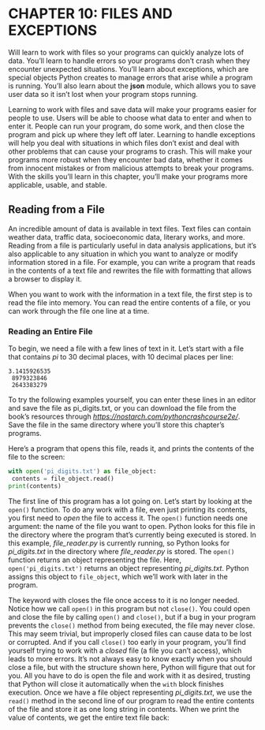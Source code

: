 # CHAPTER 10: FILES AND EXCEPTIONS

Will learn to work with files so your programs can quickly analyze lots of data. You’ll learn to handle errors so your programs don’t crash when they encounter unexpected situations. You’ll learn about exceptions, which are special objects Python creates to manage errors that arise while a program is running. You’ll also learn about the **json** module, which allows you to save user data so it isn’t lost when your program stops running.

Learning to work with files and save data will make your programs easier for people to use. Users will be able to choose what data to enter and when to enter it. People can run your program, do some work, and then close the program and pick up where they left off later. Learning to handle exceptions will help you deal with situations in which files don’t exist and deal with other problems that can cause your programs to crash. This will make your programs more robust when they encounter bad data, whether it comes from innocent mistakes or from malicious attempts to break your programs. With the skills you’ll learn in this chapter, you’ll make your programs more applicable, usable, and stable.

## Reading from a File

An incredible amount of data is available in text files. Text files can contain weather data, traffic data, socioeconomic data, literary works, and more. Reading from a file is particularly useful in data analysis applications, but it’s also applicable to any situation in which you want to analyze or modify information stored in a file. For example, you can write a program that reads in the contents of a text file and rewrites the file with formatting that allows a browser to display it.

When you want to work with the information in a text file, the first step is to read the file into memory. You can read the entire contents of a file, or you can work through the file one line at a time.

### Reading an Entire File

To begin, we need a file with a few lines of text in it. Let’s start with a file that contains _pi_ to 30 decimal places, with 10 decimal places per line:

```text
3.1415926535 
 8979323846 
 2643383279
```

To try the following examples yourself, you can enter these lines in an editor and save the file as pi_digits.txt, or you can download the file from the book’s resources through _<https://nostarch.com/pythoncrashcourse2e/>_. Save the file in the same directory where you’ll store this chapter’s programs.

Here’s a program that opens this file, reads it, and prints the contents of the file to the screen:

```python
with open('pi_digits.txt') as file_object:
 contents = file_object.read()
print(contents)
```

The first line of this program has a lot going on. Let’s start by looking at the `open()` function. To do any work with a file, even just printing its contents, you first need to _open_ the file to access it. The `open()` function needs one argument: the name of the file you want to open. Python looks for this file in the directory where the program that’s currently being executed is stored. In this example, _file_reader.py_ is currently running, so Python looks for _pi_digits.txt_ in the directory where _file_reader.py_ is stored. The `open()` function returns an object representing the file. Here, `open('pi_digits.txt')` returns an object representing _pi_digits.txt_. Python assigns this object to `file_object`, which we’ll work with later in the program.

The keyword with closes the file once access to it is no longer needed. Notice how we call `open()` in this program but not `close()`. You could open and close the file by calling `open()` and `close()`, but if a bug in your program prevents the `close()` method from being executed, the file may never close. This may seem trivial, but improperly closed files can cause data to be lost or corrupted. And if you call `close()` too early in your program, you’ll find yourself trying to work with a _closed_ file (a file you can’t access), which leads to more errors. It’s not always easy to know exactly when you should close a file, but with the structure shown here, Python will figure that out for you. All you have to do is open the file and work with it as desired, trusting that Python will close it automatically when the `with` block finishes execution.
Once we have a file object representing _pi_digits.txt_, we use the `read()` method in the second line of our program to read the entire contents of the file and store it as one long string in contents. When we print the value of contents, we get the entire text file back:

